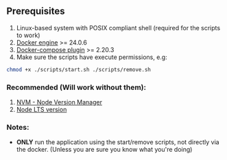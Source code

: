 ## Prerequisites

1. Linux-based system with POSIX compliant shell (required for the scripts to work)
2. [Docker engine](https://docs.docker.com/engine/install/) >= 24.0.6
3. [Docker-compose plugin](https://docs.docker.com/compose/install/linux/) >= 2.20.3
4. Make sure the scripts have execute permissions, e.g:

```bash
chmod +x ./scripts/start.sh ./scripts/remove.sh
```

### Recommended (Will work without them):

1. [NVM - Node Version Manager](https://github.com/nvm-sh/nvm#installing-and-updating)
2. [Node LTS version](https://github.com/nvm-sh/nvm#long-term-support)

### Notes:

- **ONLY** run the application using the start/remove scripts, not directly via
  the docker. (Unless you are sure you know what you're doing)
